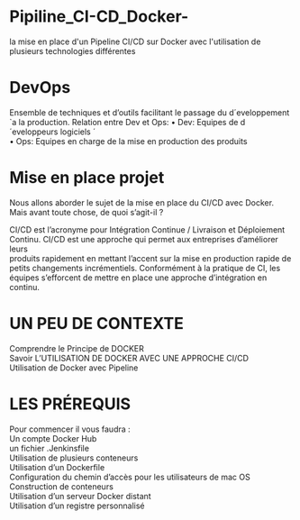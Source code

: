 # Pipiline_CI-CD_Docker-
la mise en place  d'un Pipeline CI/CD sur Docker avec l'utilisation de plusieurs technologies différentes  <br>
# DevOps
Ensemble de techniques et d’outils facilitant le passage du
d´eveloppement `a la production.
Relation entre Dev et Ops:
• Dev: Equipes de d´eveloppeurs logiciels ´ <br>
• Ops: Equipes en charge de la mise en production des produits <br>
# Mise en place projet 
Nous allons aborder le sujet de la mise en place du CI/CD avec Docker. Mais avant toute chose, de quoi s’agit-il ? <br>

CI/CD est l’acronyme pour Intégration Continue / Livraison et Déploiement Continu. CI/CD est une approche qui permet aux entreprises d’améliorer leurs <br>produits rapidement en mettant l’accent sur la mise en production rapide de petits changements incrémentiels. Conformément à la pratique de CI, les <br>équipes s’efforcent de mettre en place une approche d’intégration en continu.

 # UN PEU DE CONTEXTE
  Comprendre le Principe de DOCKER <br>
  Savoir L’UTILISATION DE DOCKER AVEC UNE APPROCHE CI/CD<br>
  Utilisation de Docker avec Pipeline <br>

  # LES PRÉREQUIS
  Pour commencer il vous faudra : <br>
  Un compte Docker Hub  <br>
  un fichier .Jenkinsfile <br>
  Utilisation de plusieurs conteneurs <br>
  Utilisation d’un Dockerfile <br>
  Configuration du chemin d’accès pour les utilisateurs de mac OS <br>
  Construction de conteneurs <br>
  Utilisation d’un serveur Docker distant <br>
  Utilisation d’un registre personnalisé <br>
